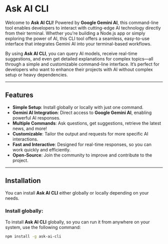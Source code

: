 # Ask AI CLI

Welcome to **Ask AI CLI**! Powered by **Google Gemini AI**, this command-line tool enables developers to interact with cutting-edge AI technology directly from their terminal. Whether you're building a Node.js app or simply exploring the power of AI, this CLI tool offers a seamless, easy-to-use interface that integrates Gemini AI into your terminal-based workflows.

By using **Ask AI CLI**, you can query AI models, receive real-time suggestions, and even get detailed explanations for complex topics—all through a simple and customizable command-line interface. It’s perfect for developers who want to enhance their projects with AI without complex setup or heavy dependencies.

---

## Features

- **Simple Setup**: Install globally or locally with just one command.
- **Gemini AI Integration**: Direct access to **Google Gemini AI**, enabling powerful AI responses.
- **Multiple Commands**: Ask questions, get suggestions, retrieve the latest news, and more!
- **Customizable**: Tailor the output and requests for more specific AI interactions.
- **Fast and Interactive**: Designed for real-time responses, so you can work quickly and efficiently.
- **Open-Source**: Join the community to improve and contribute to the project.

---

## Installation

You can install **Ask AI CLI** either globally or locally depending on your needs.

### Install globally:

To install **Ask AI CLI** globally, so you can run it from anywhere on your system, use the following command:

```bash
npm install -g ask-ai-cli
